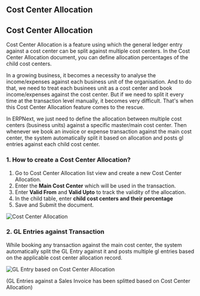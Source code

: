 ## Cost Center Allocation

## Cost Center Allocation

Cost Center Allocation is a feature using which the general ledger entry against a cost center can be split against multiple cost centers. In the Cost Center Allocation document, you can define allocation percentages of the child cost centers.

In a growing business, it becomes a necessity to analyse the income/expenses against each business unit of the organisation. And to do that, we need to treat each businees unit as a cost center and book income/expenses against the cost center. But if we need to split it every time at the transaction level manually, it becomes very difficult. That's when this Cost Center Allocation feature comes to the rescue.

In ERPNext, we just need to define the allocation between multiple cost centers (business units) against a specific master/main cost center. Then whenever we book an invoice or expense transaction against the main cost center, the system automatically split it based on allocation and posts gl entries against each child cost center.

### 1\. How to create a Cost Center Allocation?

1.  Go to Cost Center Allocation list view and create a new Cost Center Allocation.
2.  Enter the **Main Cost Center** which will be used in the transaction.
3.  Enter **Valid From** and **Valid Upto** to track the validity of the allocation.
4.  In the child table, enter **child cost centers and their percentage**
5.  Save and Submit the document.

![Cost Center Allocation](https://docs.erpnext.com/files/cost-center-allocation5d3d2d.png)

### 2\. GL Entries against Transaction

While booking any transaction against the main cost center, the system automatically split the GL Entry against it and posts multiple gl entries based on the applicable cost center allocation record.

![GL Entry based on Cost Center Allocation](https://docs.erpnext.com/files/general-ledger-based-on-cost-center-allocation.png)

(GL Entries against a Sales Invoice has been splitted based on Cost Center Allocation)